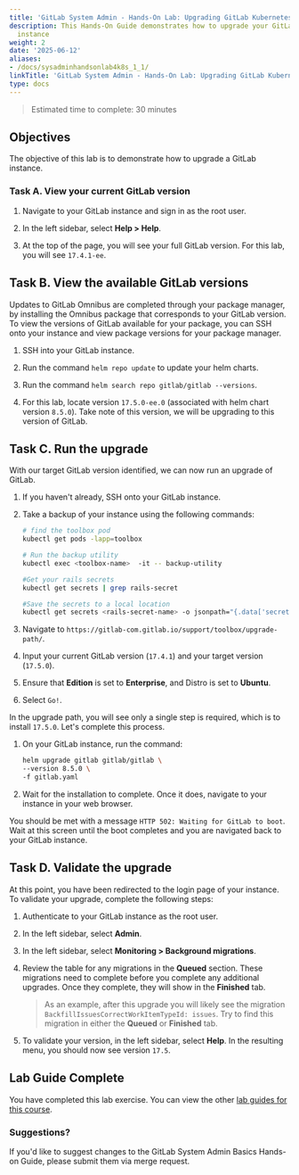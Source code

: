 ```yaml
---
title: 'GitLab System Admin - Hands-On Lab: Upgrading GitLab Kubernetes'
description: This Hands-On Guide demonstrates how to upgrade your GitLab Kubernetes
  instance
weight: 2
date: '2025-06-12'
aliases:
- /docs/sysadminhandsonlab4k8s_1_1/
linkTitle: 'GitLab System Admin - Hands-On Lab: Upgrading GitLab Kubernetes'
type: docs
---
```


> Estimated time to complete: 30 minutes

## Objectives

The objective of this lab is to demonstrate how to upgrade a GitLab instance.

### Task A. View your current GitLab version

1. Navigate to your GitLab instance and sign in as the root user.

1. In the left sidebar, select **Help > Help**.

1. At the top of the page, you will see your full GitLab version. For this lab, you will see `17.4.1-ee`.

## Task B. View the available GitLab versions

Updates to GitLab Omnibus are completed through your package manager, by installing the Omnibus package that corresponds to your GitLab version. To view the versions of GitLab available for your package, you can SSH onto your instance and view package versions for your package manager.

1. SSH into your GitLab instance.

1. Run the command `helm repo update` to update your helm charts.

1. Run the command `helm search repo gitlab/gitlab --versions`.

1. For this lab, locate version `17.5.0-ee.0` (associated with helm chart version `8.5.0`). Take note of this version, we will be upgrading to this version of GitLab.

## Task C. Run the upgrade

With our target GitLab version identified, we can now run an upgrade of GitLab.

1. If you haven't already, SSH onto your GitLab instance.

1. Take a backup of your instance using the following commands:

    ```bash
    # find the toolbox pod
    kubectl get pods -lapp=toolbox

    # Run the backup utility
    kubectl exec <toolbox-name>  -it -- backup-utility

    #Get your rails secrets
    kubectl get secrets | grep rails-secret

    #Save the secrets to a local location
    kubectl get secrets <rails-secret-name> -o jsonpath="{.data['secrets\.yml']}" | base64 --decode > gitlab-secrets.yaml
    ```

1. Navigate to `https://gitlab-com.gitlab.io/support/toolbox/upgrade-path/`.

1. Input your current GitLab version (`17.4.1`) and your target version (`17.5.0`).

1. Ensure that **Edition** is set to **Enterprise**, and Distro is set to **Ubuntu**.

1. Select `Go!`.

In the upgrade path, you will see only a single step is required, which is to install `17.5.0`. Let's complete this process.

1. On your GitLab instance, run the command:

    ```bash
    helm upgrade gitlab gitlab/gitlab \
    --version 8.5.0 \
    -f gitlab.yaml
    ```

1. Wait for the installation to complete. Once it does, navigate to your instance in your web browser.

You should be met with a message `HTTP 502: Waiting for GitLab to boot`. Wait at this screen until the boot completes and you are navigated back to your GitLab instance.

## Task D. Validate the upgrade

At this point, you have been redirected to the login page of your instance. To validate your upgrade, complete the following steps:

1. Authenticate to your GitLab instance as the root user.

1. In the left sidebar, select **Admin**.

1. In the left sidebar, select **Monitoring > Background migrations**.

1. Review the table for any migrations in the **Queued** section. These migrations need to complete before you complete any additional upgrades. Once they complete, they will show in the **Finished** tab.

    > As an example, after this upgrade you will likely see the migration `BackfillIssuesCorrectWorkItemTypeId: issues`. Try to find this migration in either the **Queued** or **Finished** tab.

1. To validate your version, in the left sidebar, select **Help**. In the resulting menu, you should now see version `17.5`.

## Lab Guide Complete

You have completed this lab exercise. You can view the other [lab guides for this course](/handbook/customer-success/professional-services-engineering/education-services/ilt-labs/sysadminhandson).

### Suggestions?

If you'd like to suggest changes to the GitLab System Admin Basics Hands-on Guide, please submit them via merge request.
